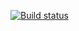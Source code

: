 [![Build status](https://ci.appveyor.com/api/projects/status/hd34wv10k2umxso4/branch/master?svg=true)](https://ci.appveyor.com/project/GlebKlimenko/dz-4-2-3-1/branch/master)

